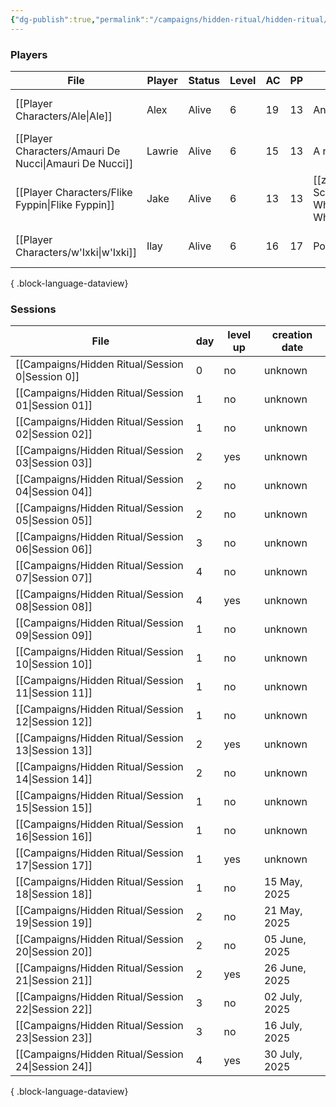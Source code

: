 ```yaml
---
{"dg-publish":true,"permalink":"/campaigns/hidden-ritual/hidden-ritual/","tags":["CampaignSummary"]}
---
```


### Players
| File                                                      | Player | Status | Level | AC | PP | Special Features                                                   | Race                                                    | Class   | Age             |
| --------------------------------------------------------- | ------ | ------ | ----- | -- | -- | ------------------------------------------------------------------ | ------------------------------------------------------- | ------- | --------------- |
| [[Player Characters/Ale\|Ale]]                         | Alex   | Alive  | 6     | 19 | 13 | An ex-battle cleric                                                | [[Lore/Bestiary/Human\|Human]]                       | Cleric  | 45 (as of 1491) |
| [[Player Characters/Amauri De Nucci\|Amauri De Nucci]] | Lawrie | Alive  | 6     | 15 | 13 | A noble in Gefestmere                                              | [[Lore/Bestiary/Human\|Human]]                       | Wizard  | \-              |
| [[Player Characters/Flike Fyppin\|Flike Fyppin]]       | Jake   | Alive  | 6     | 13 | 13 | [[z_DM Screen/References/Magic Wheel Spins\|Magic Wheel Spins]] | [[Lore/Bestiary/Mapach or Tanuki\|Mapach or Tanuki]] | Warlock | 10 (as of 1491) |
| [[Player Characters/w'Ixki\|w'Ixki]]                   | Ilay   | Alive  | 6     | 16 | 17 | Poisonous Skin                                                     | [[Lore/Bestiary/Grung or Tripkee\|Grung or Tripkee]] | Ranger  | 9 (as of 1491)  |

{ .block-language-dataview}

### Sessions
| File                                                  | day | level up | creation date |
| ----------------------------------------------------- | --- | -------- | ------------- |
| [[Campaigns/Hidden Ritual/Session 0\|Session 0]]   | 0   | no       | unknown       |
| [[Campaigns/Hidden Ritual/Session 01\|Session 01]] | 1   | no       | unknown       |
| [[Campaigns/Hidden Ritual/Session 02\|Session 02]] | 1   | no       | unknown       |
| [[Campaigns/Hidden Ritual/Session 03\|Session 03]] | 2   | yes      | unknown       |
| [[Campaigns/Hidden Ritual/Session 04\|Session 04]] | 2   | no       | unknown       |
| [[Campaigns/Hidden Ritual/Session 05\|Session 05]] | 2   | no       | unknown       |
| [[Campaigns/Hidden Ritual/Session 06\|Session 06]] | 3   | no       | unknown       |
| [[Campaigns/Hidden Ritual/Session 07\|Session 07]] | 4   | no       | unknown       |
| [[Campaigns/Hidden Ritual/Session 08\|Session 08]] | 4   | yes      | unknown       |
| [[Campaigns/Hidden Ritual/Session 09\|Session 09]] | 1   | no       | unknown       |
| [[Campaigns/Hidden Ritual/Session 10\|Session 10]] | 1   | no       | unknown       |
| [[Campaigns/Hidden Ritual/Session 11\|Session 11]] | 1   | no       | unknown       |
| [[Campaigns/Hidden Ritual/Session 12\|Session 12]] | 1   | no       | unknown       |
| [[Campaigns/Hidden Ritual/Session 13\|Session 13]] | 2   | yes      | unknown       |
| [[Campaigns/Hidden Ritual/Session 14\|Session 14]] | 2   | no       | unknown       |
| [[Campaigns/Hidden Ritual/Session 15\|Session 15]] | 1   | no       | unknown       |
| [[Campaigns/Hidden Ritual/Session 16\|Session 16]] | 1   | no       | unknown       |
| [[Campaigns/Hidden Ritual/Session 17\|Session 17]] | 1   | yes      | unknown       |
| [[Campaigns/Hidden Ritual/Session 18\|Session 18]] | 1   | no       | 15 May, 2025  |
| [[Campaigns/Hidden Ritual/Session 19\|Session 19]] | 2   | no       | 21 May, 2025  |
| [[Campaigns/Hidden Ritual/Session 20\|Session 20]] | 2   | no       | 05 June, 2025 |
| [[Campaigns/Hidden Ritual/Session 21\|Session 21]] | 2   | yes      | 26 June, 2025 |
| [[Campaigns/Hidden Ritual/Session 22\|Session 22]] | 3   | no       | 02 July, 2025 |
| [[Campaigns/Hidden Ritual/Session 23\|Session 23]] | 3   | no       | 16 July, 2025 |
| [[Campaigns/Hidden Ritual/Session 24\|Session 24]] | 4   | yes      | 30 July, 2025 |

{ .block-language-dataview}
